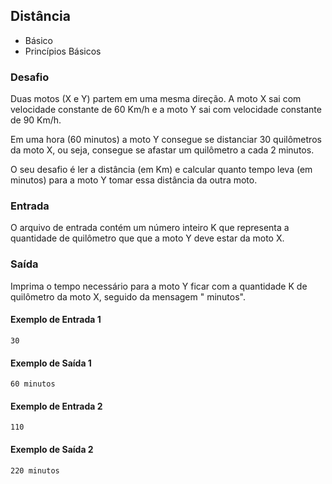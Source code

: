 ## Distância
* Básico
* Princípios Básicos


### Desafio

Duas motos (X e Y) partem em uma mesma direção. A moto X sai com velocidade constante de 60 Km/h e a moto Y sai com velocidade constante de 90 Km/h.

Em uma hora (60 minutos) a moto Y consegue se distanciar 30 quilômetros da moto X, ou seja, consegue se afastar um quilômetro a cada 2 minutos.

O seu desafio é ler a distância (em Km) e calcular quanto tempo leva (em minutos) para a moto Y tomar essa distância da outra moto.
### Entrada

O arquivo de entrada contém um número inteiro K que representa a quantidade de quilômetro que que a moto Y deve estar da moto X.
### Saída

Imprima o tempo necessário para a moto Y ficar com a quantidade K de quilômetro da moto X, seguido da mensagem " minutos".

#### Exemplo de Entrada 1	
~~~~
30
~~~~
#### Exemplo de Saída 1
~~~~
60 minutos
~~~~

#### Exemplo de Entrada 2
~~~~
110
~~~~
#### Exemplo de Saída 2
~~~~
220 minutos
~~~~

 